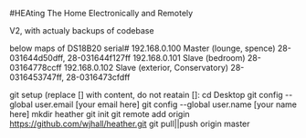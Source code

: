 #HEAting The Home Electronically and Remotely

V2, with actualy backups of codebase

below maps of DS18B20 serial#
192.168.0.100 Master (lounge, spence) 28-031644d50dff, 28-031644f127ff
192.168.0.101 Slave (bedroom) 28-03164778ccff
192.168.0.102 Slave (exterior, Conservatory) 28-0316453747ff, 28-0316473cfdff

git setup (replace [] with content, do not reatain []:
cd Desktop
git config --global user.email [your email here]
git config --global user.name [your name here]
mkdir heather
git init
git remote add origin https://github.com/wjhall/heather.git
git pull||push origin master